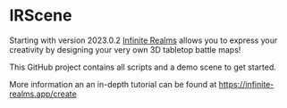 # IRScene
Starting with version 2023.0.2 [Infinite Realms](https://infinite-realms.app/development) allows you to express your creativity by designing your very own 3D tabletop battle maps!

This GitHub project contains all scripts and a demo scene to get started.

More information an an in-depth tutorial can be found at https://infinite-realms.app/create
